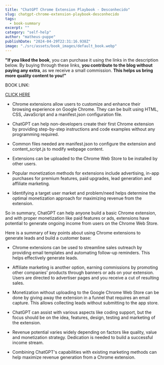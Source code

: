 ```yaml
---
title: "ChatGPT Chrome Extension Playbook - Desconhecido"
slug: chatgpt-chrome-extension-playbook-desconhecido
tags: 
  - book-summary
excerpt: ""
category: "self-help"
author: "matheus-puppe"
publishDate: "2024-04-29T22:31:16.938Z"
image: "./src/assets/book_images/default_book.webp"
---
```


**"If you liked the book**, you can purchase it using the links in the description below. By buying through these links, **you contribute to the blog without paying any extra**, as we receive a small commission. **This helps us bring more quality content to you!"**

BOOK LINK:

[CLICK HERE](https://www.amazon.com/gp/search?ie=UTF8&tag=matheuspupp0a-20&linkCode=ur2&linkId=4410b525877ab397377c2b5e60711c1a&camp=1789&creative=9325&index=books&keywords=chatgpt-chrome-extension-playbook-desconhecido)



 

- Chrome extensions allow users to customize and enhance their browsing experience on Google Chrome. They can be built using HTML, CSS, JavaScript and a manifest.json configuration file.

- ChatGPT can help non-developers create their first Chrome extension by providing step-by-step instructions and code examples without any programming required. 

- Common files needed are manifest.json to configure the extension and content_script.js to modify webpage content.

- Extensions can be uploaded to the Chrome Web Store to be installed by other users.

- Popular monetization methods for extensions include advertising, in-app purchases for premium features, paid upgrades, lead generation and affiliate marketing. 

- Identifying a target user market and problem/need helps determine the optimal monetization approach for maximizing revenue from the extension. 

So in summary, ChatGPT can help anyone build a basic Chrome extension, and with proper monetization like paid features or ads, extensions have potential to generate ongoing income from users on the Chrome Web Store.

 Here is a summary of key points about using Chrome extensions to generate leads and build a customer base:

- Chrome extensions can be used to streamline sales outreach by providing email templates and automating follow-up reminders. This helps effectively generate leads. 

- Affiliate marketing is another option, earning commissions by promoting other companies' products through banners or ads on your extension. Users are directed to advertiser pages and you receive a cut of resulting sales. 

- Monetization without uploading to the Google Chrome Web Store can be done by giving away the extension in a funnel that requires an email capture. This allows collecting leads without submitting to the app store.

- ChatGPT can assist with various aspects like coding support, but the focus should be on the idea, features, design, testing and marketing of the extension. 

- Revenue potential varies widely depending on factors like quality, value and monetization strategy. Dedication is needed to build a successful income stream.

- Combining ChatGPT's capabilities with existing marketing methods can help maximize revenue generation from a Chrome extension.